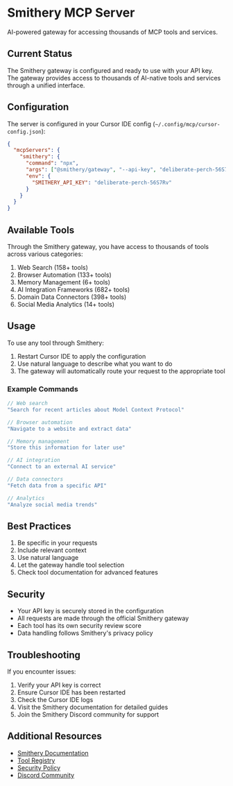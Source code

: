 # Smithery MCP Server

AI-powered gateway for accessing thousands of MCP tools and services.

## Current Status

The Smithery gateway is configured and ready to use with your API key. The gateway provides access to thousands of AI-native tools and services through a unified interface.

## Configuration

The server is configured in your Cursor IDE config (`~/.config/mcp/cursor-config.json`):

```json
{
  "mcpServers": {
    "smithery": {
      "command": "npx",
      "args": ["@smithery/gateway", "--api-key", "deliberate-perch-56S7Rv"],
      "env": {
        "SMITHERY_API_KEY": "deliberate-perch-56S7Rv"
      }
    }
  }
}
```

## Available Tools

Through the Smithery gateway, you have access to thousands of tools across various categories:

1. Web Search (158+ tools)
2. Browser Automation (133+ tools)
3. Memory Management (6+ tools)
4. AI Integration Frameworks (682+ tools)
5. Domain Data Connectors (398+ tools)
6. Social Media Analytics (14+ tools)

## Usage

To use any tool through Smithery:

1. Restart Cursor IDE to apply the configuration
2. Use natural language to describe what you want to do
3. The gateway will automatically route your request to the appropriate tool

### Example Commands

```typescript
// Web search
"Search for recent articles about Model Context Protocol"

// Browser automation
"Navigate to a website and extract data"

// Memory management
"Store this information for later use"

// AI integration
"Connect to an external AI service"

// Data connectors
"Fetch data from a specific API"

// Analytics
"Analyze social media trends"
```

## Best Practices

1. Be specific in your requests
2. Include relevant context
3. Use natural language
4. Let the gateway handle tool selection
5. Check tool documentation for advanced features

## Security

- Your API key is securely stored in the configuration
- All requests are made through the official Smithery gateway
- Each tool has its own security review score
- Data handling follows Smithery's privacy policy

## Troubleshooting

If you encounter issues:

1. Verify your API key is correct
2. Ensure Cursor IDE has been restarted
3. Check the Cursor IDE logs
4. Visit the Smithery documentation for detailed guides
5. Join the Smithery Discord community for support

## Additional Resources

- [Smithery Documentation](https://smithery.ai/docs)
- [Tool Registry](https://smithery.ai/registry)
- [Security Policy](https://smithery.ai/security)
- [Discord Community](https://discord.gg/smithery) 